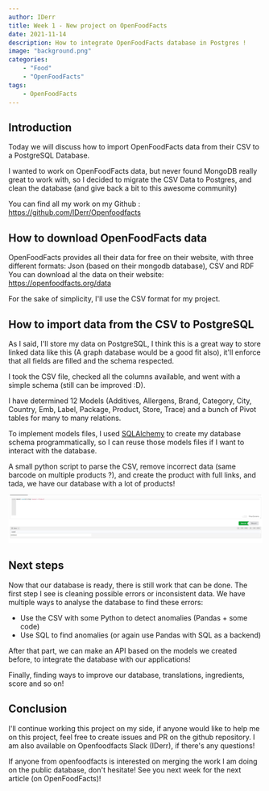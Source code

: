```yaml
---
author: IDerr
title: Week 1 - New project on OpenFoodFacts 
date: 2021-11-14
description: How to integrate OpenFoodFacts database in Postgres ! 
image: "background.png"
categories: 
    - "Food"
    - "OpenFoodFacts"
tags:
    - OpenFoodFacts
---
```


## Introduction
Today we will discuss how to import OpenFoodFacts data from their CSV to a PostgreSQL Database.

I wanted to work on OpenFoodFacts data, but never found MongoDB really great to work with, so I decided to migrate the CSV Data to Postgres, and clean the database (and give back a bit to this awesome community)

You can find all my work on my Github : https://github.com/IDerr/Openfoodfacts

## How to download OpenFoodFacts data 

OpenFoodFacts provides all their data for free on their website, with three different formats: Json (based on their mongodb database), CSV and RDF
You can download al the data on their website: https://openfoodfacts.org/data

For the sake of simplicity, I'll use the CSV format for my project.

## How to import data from the CSV to PostgreSQL

As I said, I'll store my data on PostgreSQL, I think this is a great way to store linked data like this (A graph database would be a good fit also), it'll enforce that all fields are filled and the schema respected.

I took the CSV file, checked all the columns available, and went with a simple schema (still can be improved :D).

I have determined 12 Models (Additives, Allergens, Brand, Category, City, Country, Emb, Label, Package, Product, Store, Trace) and a bunch of Pivot tables for many to many relations.

To implement models files, I used [SQLAlchemy](https://www.sqlalchemy.org/) to create my database schema programmatically, so I can reuse those models files if I want to interact with the database.

A small python script to parse the CSV, remove incorrect data (same barcode on multiple products ?), and create the product with full links, and tada, we have our database with a lot of products!

![count](count.jpg)

## Next steps
Now that our database is ready, there is still work that can be done.
The first step I see is cleaning possible errors or inconsistent data.
We have multiple ways to analyse the database to find these errors:
  - Use the CSV with some Python to detect anomalies (Pandas + some code)
  - Use SQL to find anomalies (or again use Pandas with SQL as a backend)

After that part, we can make an API based on the models we created before, to integrate the database with our applications! 

Finally, finding ways to improve our database, translations, ingredients, score and so on!

## Conclusion

I'll continue working this project on my side, if anyone would like to help me on this project, feel free to create issues and PR on the github repository.
I am also available on Openfoodfacts Slack (IDerr), if there's any questions!

If anyone from openfoodfacts is interested on merging the work I am doing on the public database, don't hesitate! 
See you next week for the next article (on OpenFoodFacts)! 